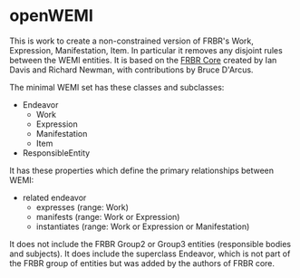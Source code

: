 # openWEMI

This is work to create a non-constrained version of FRBR's Work, Expression, Manifestation, Item. In particular it removes any disjoint rules between the WEMI entities. It is based on the [FRBR Core](http://purl.org/vocab/frbr/core) created by Ian Davis and Richard Newman, with contributions by Bruce D'Arcus. 

The minimal WEMI set has these classes and subclasses:
* Endeavor
  * Work
  * Expression
  * Manifestation
  * Item
* ResponsibleEntity

It has these properties which define the primary relationships between WEMI:
* related endeavor
  * expresses (range: Work)
  * manifests (range: Work or Expression)
  * instantiates (range: Work or Expression or Manifestation)



It does not include the FRBR Group2 or Group3 entities (responsible bodies and subjects). It does include the superclass Endeavor, which is not part of the FRBR group of entities but was added by the authors of FRBR core. 
